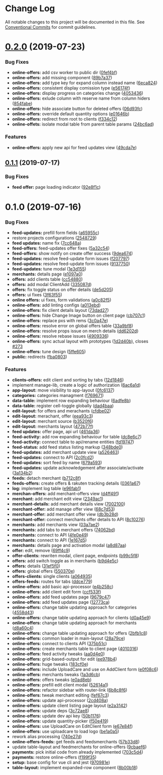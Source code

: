 # Change Log

All notable changes to this project will be documented in this file. See [Conventional Commits](https://conventionalcommits.org) for commit guidelines.

# [0.2.0](https://github.com/loyaltycorp/manage-v2-frontend/compare/manage-online-offers@0.1.1...manage-online-offers@0.2.0) (2019-07-23)

### Bug Fixes

- **online-offers:** add csv worker to public dir ([0fef4bf](https://github.com/loyaltycorp/manage-v2-frontend/commit/0fef4bf))
- **online-offers:** add missing component ([89b7a37](https://github.com/loyaltycorp/manage-v2-frontend/commit/89b7a37))
- **online-offers:** add type key for expand column instead name ([6eca824](https://github.com/loyaltycorp/manage-v2-frontend/commit/6eca824))
- **online-offers:** consistent display comission type ([e56174f](https://github.com/loyaltycorp/manage-v2-frontend/commit/e56174f))
- **online-offers:** display progress on categories change ([4053436](https://github.com/loyaltycorp/manage-v2-frontend/commit/4053436))
- **online-offers:** exlude column with reserve name from column hiders ([854fabe](https://github.com/loyaltycorp/manage-v2-frontend/commit/854fabe))
- **online-offers:** hide associate button for deleted offers ([06d93fc](https://github.com/loyaltycorp/manage-v2-frontend/commit/06d93fc))
- **online-offers:** override default quantity options ([e01646b](https://github.com/loyaltycorp/manage-v2-frontend/commit/e01646b))
- **online-offers:** redirect from root to clients ([f334c12](https://github.com/loyaltycorp/manage-v2-frontend/commit/f334c12))
- **online-offets:** isolate modal table from parent table params ([24bc6ad](https://github.com/loyaltycorp/manage-v2-frontend/commit/24bc6ad))

### Features

- **online-offers:** apply new api for feed updates view ([49cda7e](https://github.com/loyaltycorp/manage-v2-frontend/commit/49cda7e))

## [0.1.1](https://github.com/loyaltycorp/manage-v2-frontend/compare/manage-online-offers@0.1.0...manage-online-offers@0.1.1) (2019-07-17)

### Bug Fixes

- **feed offer:** page loading indicator ([92e8f1c](https://github.com/loyaltycorp/manage-v2-frontend/commit/92e8f1c))

# 0.1.0 (2019-07-16)

### Bug Fixes

- **feed-updates:** prefill form fields ([a65955c](https://github.com/loyaltycorp/manage-v2-frontend/commit/a65955c))
- restore projects configurations ([2548729](https://github.com/loyaltycorp/manage-v2-frontend/commit/2548729))
- **feed updates:** name fix ([7cc648a](https://github.com/loyaltycorp/manage-v2-frontend/commit/7cc648a))
- **feed-offers:** feed-updates offer fixes ([5a32c54](https://github.com/loyaltycorp/manage-v2-frontend/commit/5a32c54))
- **feed-offers:** show notify on create offer success ([9dea674](https://github.com/loyaltycorp/manage-v2-frontend/commit/9dea674))
- **feed-updates:** resolve feed-update form issues ([f207797](https://github.com/loyaltycorp/manage-v2-frontend/commit/f207797))
- **feed-updates:** resolve feed-update form issues ([9137750](https://github.com/loyaltycorp/manage-v2-frontend/commit/9137750))
- **feed-updates:** tune modal ([1e3d155](https://github.com/loyaltycorp/manage-v2-frontend/commit/1e3d155))
- **merchants:** details page ([e1097a0](https://github.com/loyaltycorp/manage-v2-frontend/commit/e1097a0))
- **offers:** add clients table ([cc54880](https://github.com/loyaltycorp/manage-v2-frontend/commit/cc54880))
- **offers:** add modal ClientAdd ([335087d](https://github.com/loyaltycorp/manage-v2-frontend/commit/335087d))
- **offers:** fix toggle status on offer details ([de5d205](https://github.com/loyaltycorp/manage-v2-frontend/commit/de5d205))
- **offers:** ui fixes ([3f63f55](https://github.com/loyaltycorp/manage-v2-frontend/commit/3f63f55))
- **online offers:** ui fixes, form validations ([a0c82f5](https://github.com/loyaltycorp/manage-v2-frontend/commit/a0c82f5))
- **online-offers:** add linting configs ([a013ebd](https://github.com/loyaltycorp/manage-v2-frontend/commit/a013ebd))
- **online-offers:** fix client details layout ([73dad27](https://github.com/loyaltycorp/manage-v2-frontend/commit/73dad27))
- **online-offers:** hide Change Image button on client page ([cb707c1](https://github.com/loyaltycorp/manage-v2-frontend/commit/cb707c1))
- **online-offers:** replace pxs with rems ([3c0a47e](https://github.com/loyaltycorp/manage-v2-frontend/commit/3c0a47e))
- **online-offers:** resolve error on global offers table ([33a9bf8](https://github.com/loyaltycorp/manage-v2-frontend/commit/33a9bf8))
- **online-offers:** resolve props issue on merch details ([dd6202d](https://github.com/loyaltycorp/manage-v2-frontend/commit/dd6202d))
- **online-offers:** resolve rebase issues ([4909336](https://github.com/loyaltycorp/manage-v2-frontend/commit/4909336))
- **online-offers:** sync actual layout with prototypes ([1d2d40b](https://github.com/loyaltycorp/manage-v2-frontend/commit/1d2d40b)), closes [#273](https://github.com/loyaltycorp/manage-v2-frontend/issues/273)
- **online-offers:** tune design ([5ffe605](https://github.com/loyaltycorp/manage-v2-frontend/commit/5ffe605))
- **public:** redirects ([fba0803](https://github.com/loyaltycorp/manage-v2-frontend/commit/fba0803))

### Features

- **clients-offers:** edit client and sorting by tabs ([12d1846](https://github.com/loyaltycorp/manage-v2-frontend/commit/12d1846))
- implement manage-lib, create a logic of authorization ([6ac6a1d](https://github.com/loyaltycorp/manage-v2-frontend/commit/6ac6a1d))
- **app-layout:** move visibility to app-layout ([0fc6137](https://github.com/loyaltycorp/manage-v2-frontend/commit/0fc6137))
- **categories:** categories managment ([f769671](https://github.com/loyaltycorp/manage-v2-frontend/commit/f769671))
- **data-table:** implement row expanding behaviour ([6adfe8b](https://github.com/loyaltycorp/manage-v2-frontend/commit/6adfe8b))
- **data-table:** register cell-toggle globally ([dad4baa](https://github.com/loyaltycorp/manage-v2-frontend/commit/dad4baa))
- **edit-layout:** for offers and merachants ([cfdbe02](https://github.com/loyaltycorp/manage-v2-frontend/commit/cfdbe02))
- **edit-layout:** merachant, offer ([eea93c3](https://github.com/loyaltycorp/manage-v2-frontend/commit/eea93c3))
- **edit-layout:** merchant source ([b3520f6](https://github.com/loyaltycorp/manage-v2-frontend/commit/b3520f6))
- **edit-layout:** merchants layout ([472b77f](https://github.com/loyaltycorp/manage-v2-frontend/commit/472b77f))
- **feed updates:** offer page, api url ([461da36](https://github.com/loyaltycorp/manage-v2-frontend/commit/461da36))
- **feed-activity:** add row expanding behaviour for table ([dc8e6c7](https://github.com/loyaltycorp/manage-v2-frontend/commit/dc8e6c7))
- **feed-activity:** connect table to api/rename entities ([fd19747](https://github.com/loyaltycorp/manage-v2-frontend/commit/fd19747))
- **feed-status:** add feed status listing markup ([348bde0](https://github.com/loyaltycorp/manage-v2-frontend/commit/348bde0))
- **feed-updates:** add merchant update view ([a526463](https://github.com/loyaltycorp/manage-v2-frontend/commit/a526463))
- **feed-updates:** connect to API ([2c0fcd2](https://github.com/loyaltycorp/manage-v2-frontend/commit/2c0fcd2))
- **feed-updates:** sort feed by name ([679a593](https://github.com/loyaltycorp/manage-v2-frontend/commit/679a593))
- **feed-updates:** update acknowledgement after associate/activate ([3a134b2](https://github.com/loyaltycorp/manage-v2-frontend/commit/3a134b2))
- **feeds:** detach merchant ([b712c8f](https://github.com/loyaltycorp/manage-v2-frontend/commit/b712c8f))
- **feeds-offers:** create offers & rakuten tracking details ([0361a67](https://github.com/loyaltycorp/manage-v2-frontend/commit/0361a67))
- **log:** implement log table ([e96fab1](https://github.com/loyaltycorp/manage-v2-frontend/commit/e96fab1))
- **merchan-offers:** add merchant-offers view ([d4ff491](https://github.com/loyaltycorp/manage-v2-frontend/commit/d4ff491))
- **merchant:** add merchant edit view ([2349ac1](https://github.com/loyaltycorp/manage-v2-frontend/commit/2349ac1))
- **merchant-details:** add merchant details view ([7002100](https://github.com/loyaltycorp/manage-v2-frontend/commit/7002100))
- **merchant-offer:** add manage offer view ([68c7d53](https://github.com/loyaltycorp/manage-v2-frontend/commit/68c7d53))
- **merchant-offer:** add merchant offer view ([db3b28d](https://github.com/loyaltycorp/manage-v2-frontend/commit/db3b28d))
- **merchant-offer:** connect merchants offer details to API ([8c10276](https://github.com/loyaltycorp/manage-v2-frontend/commit/8c10276))
- **merchants:** add merchants view ([03a7ae2](https://github.com/loyaltycorp/manage-v2-frontend/commit/03a7ae2))
- **merchants:** add tabs to merchant offers ([74062bd](https://github.com/loyaltycorp/manage-v2-frontend/commit/74062bd))
- **merchants:** connect to API ([4fe0e49](https://github.com/loyaltycorp/manage-v2-frontend/commit/4fe0e49))
- **merchants:** connect to API ([1e167d5](https://github.com/loyaltycorp/manage-v2-frontend/commit/1e167d5))
- **merchants:** details page and activation modal ([a8d87aa](https://github.com/loyaltycorp/manage-v2-frontend/commit/a8d87aa))
- **offer:** edit, remove ([69ff4c9](https://github.com/loyaltycorp/manage-v2-frontend/commit/69ff4c9))
- **offer-clients:** rewriten modal, client page, endpoints ([b99c5f8](https://github.com/loyaltycorp/manage-v2-frontend/commit/b99c5f8))
- **offers:** add switch toggle as in merchants ([b9d4e5c](https://github.com/loyaltycorp/manage-v2-frontend/commit/b9d4e5c))
- **offers:** details ([31ef5f0](https://github.com/loyaltycorp/manage-v2-frontend/commit/31ef5f0))
- **offers:** global offers ([550370e](https://github.com/loyaltycorp/manage-v2-frontend/commit/550370e))
- **offers-clients:** single clients ([a064935](https://github.com/loyaltycorp/manage-v2-frontend/commit/a064935))
- **offers-feeds:** routes for tabs ([ddce779](https://github.com/loyaltycorp/manage-v2-frontend/commit/ddce779))
- **online-offers:** add basic api-processor ([e4b258c](https://github.com/loyaltycorp/manage-v2-frontend/commit/e4b258c))
- **online-offers:** add client edit form ([ccf533f](https://github.com/loyaltycorp/manage-v2-frontend/commit/ccf533f))
- **online-offers:** add feed updates page ([9679c47](https://github.com/loyaltycorp/manage-v2-frontend/commit/9679c47))
- **online-offers:** add feed updates page ([12773ca](https://github.com/loyaltycorp/manage-v2-frontend/commit/12773ca))
- **online-offers:** change table updating approach for categories ([4558d43](https://github.com/loyaltycorp/manage-v2-frontend/commit/4558d43))
- **online-offers:** change table updating approach for clients ([d0a45e9](https://github.com/loyaltycorp/manage-v2-frontend/commit/d0a45e9))
- **online-offers:** change table updating approach for merchants ([d8a60c4](https://github.com/loyaltycorp/manage-v2-frontend/commit/d8a60c4))
- **online-offers:** change table updating approach for offers ([2bfb1c8](https://github.com/loyaltycorp/manage-v2-frontend/commit/2bfb1c8))
- **online-offers:** common loader in main-layout ([28a79ce](https://github.com/loyaltycorp/manage-v2-frontend/commit/28a79ce))
- **online-offers:** connect to clients API ([375b51c](https://github.com/loyaltycorp/manage-v2-frontend/commit/375b51c))
- **online-offers:** create merchants table to client page ([4010316](https://github.com/loyaltycorp/manage-v2-frontend/commit/4010316))
- **online-offers:** feed activity tweaks ([aa0d4e0](https://github.com/loyaltycorp/manage-v2-frontend/commit/aa0d4e0))
- **online-offers:** grid-based-output for edit ([ee978b4](https://github.com/loyaltycorp/manage-v2-frontend/commit/ee978b4))
- **online-offers:** huge tweaks ([183cf0e](https://github.com/loyaltycorp/manage-v2-frontend/commit/183cf0e))
- **online-offers:** include UploadCare and use on AddClient form ([e0f08c6](https://github.com/loyaltycorp/manage-v2-frontend/commit/e0f08c6))
- **online-offers:** merchants tweaks ([1a3d6cb](https://github.com/loyaltycorp/manage-v2-frontend/commit/1a3d6cb))
- **online-offers:** offers tweaks ([e0ad8eb](https://github.com/loyaltycorp/manage-v2-frontend/commit/e0ad8eb))
- **online-offers:** prefill edit client modal ([52614a1](https://github.com/loyaltycorp/manage-v2-frontend/commit/52614a1))
- **online-offers:** refactor sidebar with router-link ([6b8c8f6](https://github.com/loyaltycorp/manage-v2-frontend/commit/6b8c8f6))
- **online-offers:** tweak merchant editing ([fef67c3](https://github.com/loyaltycorp/manage-v2-frontend/commit/fef67c3))
- **online-offers:** update api-processor ([2cd408a](https://github.com/loyaltycorp/manage-v2-frontend/commit/2cd408a))
- **online-offers:** update client listing page layout ([e2a3142](https://github.com/loyaltycorp/manage-v2-frontend/commit/e2a3142))
- **online-offers:** update deps ([3c72ae8](https://github.com/loyaltycorp/manage-v2-frontend/commit/3c72ae8))
- **online-offers:** update dev api key ([50b1176](https://github.com/loyaltycorp/manage-v2-frontend/commit/50b1176))
- **online-offers:** update quantity-picker ([f50e419](https://github.com/loyaltycorp/manage-v2-frontend/commit/f50e419))
- **online-offers:** use UploadCare on EditClient form ([e67e84f](https://github.com/loyaltycorp/manage-v2-frontend/commit/e67e84f))
- **online-offers:** use uploadcare to load logo ([be1a0a5](https://github.com/loyaltycorp/manage-v2-frontend/commit/be1a0a5))
- rework alias processing ([740e27d](https://github.com/loyaltycorp/manage-v2-frontend/commit/740e27d))
- **online-offers-feeds:** get feeds and feedsmerchants ([57b33d8](https://github.com/loyaltycorp/manage-v2-frontend/commit/57b33d8))
- update table-layout and feedmerchants for online-offers ([9cbaef6](https://github.com/loyaltycorp/manage-v2-frontend/commit/9cbaef6))
- **payments:** pick initial code from already implemented ([703c5d4](https://github.com/loyaltycorp/manage-v2-frontend/commit/703c5d4))
- **payments:** restore online-offers ([f199f35](https://github.com/loyaltycorp/manage-v2-frontend/commit/f199f35))
- **setup:** base config for vue cli and jest ([970981e](https://github.com/loyaltycorp/manage-v2-frontend/commit/970981e))
- **table-layout:** implement expanded-row component ([8b00b18](https://github.com/loyaltycorp/manage-v2-frontend/commit/8b00b18))
